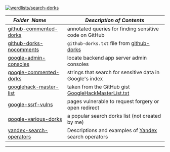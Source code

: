 [![werdlists/search-dorks](https://img.shields.io/badge/werdlists-search_dorks-purple.svg?logo=github&style=popout&longCache=true)](# "werdlists/search-dorks")

|&nbsp;&nbsp;&nbsp;&nbsp;_Folder&nbsp;&nbsp;Name_&nbsp;&nbsp;&nbsp;&nbsp;| _Description of Contents_
|:----------------|--------------------------------------------------------------------------------------------------------------------------------------------------------
| [github-commented-dorks](github-commented-dorks.txt) |  annotated queries for finding sensitive code on GitHub 
| [github-dorks-nocomments](github-dorks-nocomments.txt) | `github-dorks.txt` file from [github-dorks](https://github.com/techguan/github-dorks "Collection of github dorks and helper tool to automate the process of checking dorks")
| [google-admin-consoles](google-admin-consoles.txt) |  locate backend app server admin consoles 
| [google-commented-dorks](google-commented-dorks.txt) |  strings that search for sensitive data in Google's index 
| [googlehack-master-list](googlehack-master-list.txt) |  taken from the GitHub gist [GoogleHackMasterList.txt](https://gist.github.com/cmartinbaughman/5877945) 
| [google-ssrf-vulns](google-ssrf-vulns.txt) |  pages vulnerable to request forgery or open redirect 
| [google-various-dorks](google-various-dorks.txt) |  a popular search dorks list (not created by me) 
| [yandex-search-operators](yandex-search-operators.csv) | Descriptions and examples of [Yandex](https://yandex.com) search operators  

* * *

